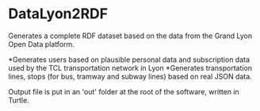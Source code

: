 # DataLyon2RDF

Generates a complete RDF dataset based on the data from the Grand Lyon Open Data
platform.

*Generates users based on plausible personal data and subscription data used by
the TCL transportation network in Lyon
*Generates transportation lines, stops (for bus, tramway and subway lines) based
on real JSON data.

Output file is put in an 'out' folder at the root of the software, written in
Turtle.